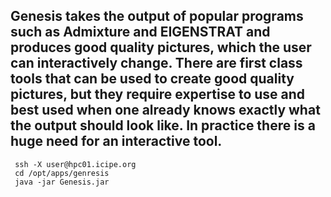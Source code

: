 ## Genesis takes the output of popular programs such as Admixture and EIGENSTRAT and produces good quality pictures, which the user can interactively change. There are first class tools that can be used to create good quality pictures, but they require expertise to use and best used when one already knows exactly what the output should look like. In practice there is a huge need for an interactive tool.



```
 ssh -X user@hpc01.icipe.org
 cd /opt/apps/genresis
 java -jar Genesis.jar
 
 ```
